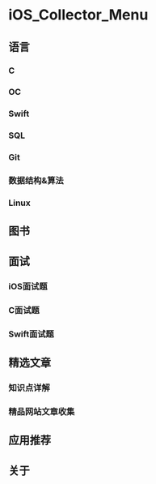 # iOS_Collector_Menu
## 语言
### C
### OC
### Swift
### SQL
### Git
### 数据结构&算法
### Linux

## 图书

## 面试
### iOS面试题
### C面试题
### Swift面试题

## 精选文章
### 知识点详解
### 精品网站文章收集

## 应用推荐

## 关于
